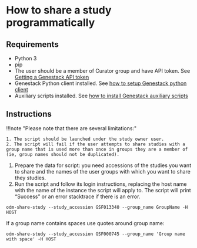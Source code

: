 # How to share a study programmatically

## Requirements

- Python 3
- pip
- The user should be a member of Curator group and have API token. See [Getting a Genestack API token](https://odm-user-guide.readthedocs.io/en/latest/doc-odm-user-guide/getting-a-genestack-api-token.html#token-label)
- Genestack Python client installed. See [how to setup Genestack python client](../tools/genestack-python-client.md)
- Auxiliary scripts installed. See [how to install Genestack auxiliary scripts](../tools/genestack-auxiliary-scripts.md)

## Instructions

!!!note "Please note that there are several limitations:"

    1. The script should be launched under the study owner user.
    2. The script will fail if the user attempts to share studies with a group name that is used more than once in groups they are a member of (ie, group names should not be duplicated).

1. Prepare the data for script: you need accessions of the studies you want to share and the names of the user groups with which you want to share they studies.
2. Run the script and follow its login instructions, replacing the host name with the name of the instance the script will apply to. The script will print “Success” or an error stacktrace if there is an error.

```shell
odm-share-study --study_accession GSF013340 --group_name GroupName -H HOST
```

If a group name contains spaces use quotes around group name:

```shell
odm-share-study --study_accession GSF000745 --group_name 'Group name with space' -H HOST
```
